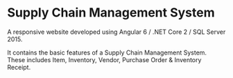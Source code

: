 # Supply Chain Management System

A responsive website developed using Angular 6 / .NET Core 2 / SQL Server 2015.

It contains the basic features of a Supply Chain Management System. These includes Item, Inventory, Vendor, Purchase Order & Inventory Receipt.
